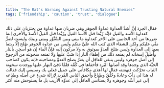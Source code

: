 ```yaml
---
title: "The Rat's Warning Against Trusting Natural Enemies"
tags: ['friendship', 'caution', 'trust', "dialogue"]
---
```


 فقال الجرذ إنَّ أشدَّ العداوةَ عداوةُ الجوهر وهي ضربان منها عداوة من يجتزيان على ذلك كعداوة الأسد والفيل فإنَّه رُبَّما قتل الأسدُ الفيلَ ورُبَّما قتل الفيلُ الأسدَ والأخرى إنما ضررها من أحد الجانبين على الآخر كعداوةِ ما بيني وبين السِّنَّوْر وبيني وبينك وليست لضرٍّ منِّي عليكم ولكن للشقاء الذي كتب الله عليَّ منكم وليس من عداوة الجوهر صُلح إلَّا ريثما يعود إلى العداوة وليس صُلح العدوِّ بموثوق به ولا مركون إليه فإنَّ الماء إن هو أُسخِن بالنار وأُطيلَ إسخانه لم يمنعه ذلك من إطفاء النار إذا صُبَّ عليها ولا تمنعه سخونته من الرجوع إلى أصل جوهره وليس ينبغي للعاقل أن يغترَّ بصلح العدوِّ ومصاحبته فإنه يكون كصاحب الحيَّة الذي وجدها وقد أصابها البَرد فأخفاها في كُمِّه فلمَّا دَفئ النهار عليها ووجدت سخونة الثياب تحرَّكت فنهشته فقال لها أهذي مكافأتي على جميل فعلي بك وصنيعي إليك فقالت له هذا لي دأبٌ وعادةٌ وخُلُقٌ وطِباعٌ وأحمق الناس المُريد لإزالة شيءٍ عن أصله وطباعه إلى غير أسِّه وجوهره ولا يستأنس العاقل إلى عدوِّه الأريب بل ما يستوحش منه أكثر
